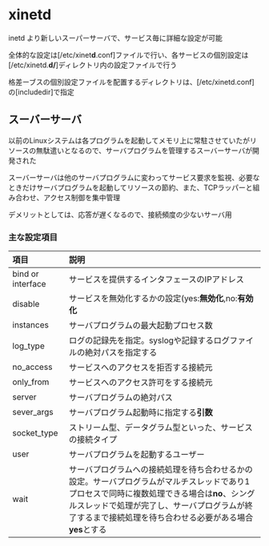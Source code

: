 # xinetd

inetd より新しいスーパーサーバで、サービス毎に詳細な設定が可能

全体的な設定は[/etc/xinet**d**.conf]ファイルで行い、各サービスの個別設定は[/etc/xinetd.**d/**]ディレクトリ内の設定ファイルで行う

格差ーブスの個別設定ファイルを配置するディレクトリは、[/etc/xinetd.conf]の[includedir]で指定

## スーバーサーバ

以前のLinuxシステムは各プログラムを起動してメモリ上に常駐させていたがリソースの無駄遣いとなるので、サーバプログラムを管理するスーバーサーバが開発された

スーバーサーバは他のサーバプログラムに変わってサービス要求を監視、必要なときだけサーバプログラムを起動してリソースの節約、また、TCPラッパーと組み合わせ、アクセス制御を集中管理

デメリットとしては、応答が遅くなるので、接続頻度の少ないサーバ用

### 主な設定項目

| 項目 | 説明 |
|:---|:---|
| bind or interface | サービスを提供するインタフェースのIPアドレス |
| disable | サービスを無効化するかの設定(yes:**無効化**,no:**有効化** |
| instances | サーバプログラムの最大起動プロセス数 |
| log_type | ログの記録先を指定。syslogや記録するログファイルの絶対パスを指定する |
| no_access | サービスへのアクセスを拒否する接続元 |
| only_from | サービスへのアクセス許可をする接続元 |
| server | サーバプログラムの絶対パス |
| sever_args | サーバプログラム起動時に指定する**引数** |
| socket_type | ストリーム型、データグラム型といった、サービスの接続タイプ |
| user | サーバプログラムを起動するユーザー |
| wait | サーバプログラムへの接続処理を待ち合わせるかの設定。サーバプログラムがマルチスレッドであり1プロセスで同時に複数処理できる場合は**no**、シングルスレッドで処理が完了し、サーバプログラムが終了するまで接続処理を待ち合わせる必要がある場合**yes**とする |

